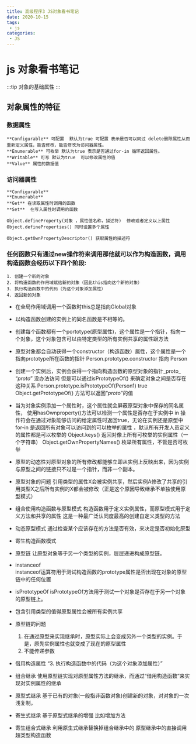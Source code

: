 ```yaml
---
title: 高级程序3 JS对象看书笔记
date: 2020-10-15
tags:
 - js
categories:
 - JS
---
```


# js 对象看书笔记
:::tip
对象的基础属性
:::


## 对象属性的特征
### 数据属性
	**Configurable** 可配置  默认为true 可配置 表示是否可以同过 delete删除属性从而重新定义属性，能否修改，能否修改为访问器属性。
	**Enumerable** 可枚举 默认为true 表示是否通过for-in 循环返回属性。
	**Writable** 可写 默认为true  可以修改属性的值
	**Value** 属性的数据值
	
### 访问器属性
	**Configurable** 
	**Enumerable**
	**Get** 在读取属性时调用的函数
	**Set**  在写入属性时调用的函数
	
	Object.defineProperty(对象 ，属性值名称，描述符)  修改或者定义以上属性
	Object.defineProperties() 同时设置多个属性
	
	Object.getOwnPropertyDescriptor() 获取属性的描述符
### 任何函数只有通过new操作符来调用那他就可以作为构造函数，调用构造函数会经历以下四个阶段:
    1. 创建一个新的对象
    2. 将构造函数的作用域赋给新的对象（因此this指向这个新的对象）
    3. 执行构造函数中的代码（为这个对象添加属性）
    4. 返回新的对象
     
* 在全局作用域调用一个函数时this总是指向Global对象

*  以构造函数创建的实例上的同名函数是不相等的。

* 创建每个函数都有一个portotype(原型属性)，这个属性是一个指针，指向一个对象，这个对象包含可以由特定类型的所有实例共享的属性跟方法

* 原型对象都会自动获得一个constructor（构造函数）属性，这个属性是一个指向prototype所在函数的指针  Person.prototype.constructor 指向 Person

* 创建一个实例后，实例会获得一个指向构造函数的原型对象的指针_proto_ 
“_proto_”  没办法访问  但是可以通过isPrototypeOf() 来确定对象之间是否存在这种关系 Person.prototype.isPrototypeOf(Person1) true
Object.getPrototypeOf() 方法可以返回“_proto_”的值

* 当为对象实例添加一个属性时，这个属性就会屏蔽原型对象中保存的同名属性，
	使用hasOwnproperty()方法可以检测一个属性是否存在于实例中
	in  操作符会在通过对象能够访问的给定属性时返回true，无论在实例还是原型中
	for-in  是返回所有对象可以访问到的可以枚举的属性 ，默认所有开发人员定义的属性都是可以枚举的
	Object.keys() 返回对像上所有可枚举的实例属性（一个字符串）
	Object.getOwnPropertyNames() 枚举所有属性，不管是否可枚举

* 原型的动态性对原型对象的所有修改都能够立即从实例上反映出来，因为实例与原型之间的链接只不过是一个指针，而非一个副本。

* 原型对象的问题 引用类型的属性X会被实例共享，然后实例A修改了共享的引用类型X之后所有实例的X都会被修改（正是这个原因导致继承不单独使用原型模式）

* 组合使用构造函数与原型模式 
	构造函数用于定义实例属性，而原型模式用于定义方法和共享的属性  这是一种最广泛认同度最高的创建自定义类型的方法 

* 动态原型模式 
 	通过检查某个应该存在的方法是否有效，来决定是否初始化原型

*  寄生构造函数模式
	
* 原型链
 	让原型对象等于另一个类型的实例，层层递进构成原型链。

* instanceof  
	 instanceof运算符用于测试构造函数的prototype属性是否出现在对象的原型链中的任何位置

* isPrototypeOf
	isPrototypeOf方法用于测试一个对象是否存在于另一个对象的原型链上。

* 包含引用类型的值得原型属性会被所有实例共享

* 原型链的问题
	1. 在通过原型来实现继承时，原型实际上会变成另外一个类型的实例。于是，原先实例属性也就变成了现在的原型属性
	2. 不能传递参数

* 借用构造属性
	  “3. 执行构造函数中的代码（为这个对象添加属性）”  

* 组合继承
	使用原型链实现对原型属性方法的继承，而通过“借用构造函数”来实现对实例属性的继承

* 原型式继承
	基于已有的对象(一般指非函数对象)创建新的对象，对对象的一次浅复制，

* 寄生式继承
	基于原型式继承的增强 比如增加方法

* 寄生组合式继承
	利用原生式继承替换掉组合继承中的 原型继承中的直接调用超类型构造函数
